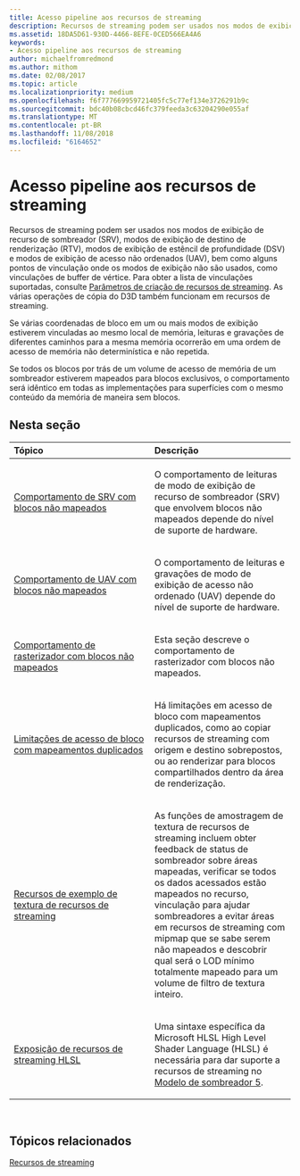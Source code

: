 ```yaml
---
title: Acesso pipeline aos recursos de streaming
description: Recursos de streaming podem ser usados nos modos de exibição de recurso de sombreador (SRV), modos de exibição de destino de renderização (RTV), modos de exibição de estêncil de profundidade (DSV) e modos de exibição de acesso não ordenados (UAV), bem como alguns pontos de vinculação onde os modos de exibição não são usados, como vinculações de buffer de vértice.
ms.assetid: 18DA5D61-930D-4466-8EFE-0CED566EA4A6
keywords:
- Acesso pipeline aos recursos de streaming
author: michaelfromredmond
ms.author: mithom
ms.date: 02/08/2017
ms.topic: article
ms.localizationpriority: medium
ms.openlocfilehash: f6f777669959721405fc5c77ef134e3726291b9c
ms.sourcegitcommit: bdc40b08cbcd46fc379feeda3c63204290e055af
ms.translationtype: MT
ms.contentlocale: pt-BR
ms.lasthandoff: 11/08/2018
ms.locfileid: "6164652"
---
```

# <a name="pipeline-access-to-streaming-resources"></a>Acesso pipeline aos recursos de streaming


Recursos de streaming podem ser usados nos modos de exibição de recurso de sombreador (SRV), modos de exibição de destino de renderização (RTV), modos de exibição de estêncil de profundidade (DSV) e modos de exibição de acesso não ordenados (UAV), bem como alguns pontos de vinculação onde os modos de exibição não são usados, como vinculações de buffer de vértice. Para obter a lista de vinculações suportadas, consulte [Parâmetros de criação de recursos de streaming](streaming-resource-creation-parameters.md). As várias operações de cópia do D3D também funcionam em recursos de streaming.

Se várias coordenadas de bloco em um ou mais modos de exibição estiverem vinculadas ao mesmo local de memória, leituras e gravações de diferentes caminhos para a mesma memória ocorrerão em uma ordem de acesso de memória não determinística e não repetida.

Se todos os blocos por trás de um volume de acesso de memória de um sombreador estiverem mapeados para blocos exclusivos, o comportamento será idêntico em todas as implementações para superfícies com o mesmo conteúdo da memória de maneira sem blocos.

## <a name="span-idin-this-sectionspanin-this-section"></a><span id="in-this-section"></span>Nesta seção


<table>
<colgroup>
<col width="50%" />
<col width="50%" />
</colgroup>
<thead>
<tr class="header">
<th align="left">Tópico</th>
<th align="left">Descrição</th>
</tr>
</thead>
<tbody>
<tr class="odd">
<td align="left"><p><a href="srv-behavior-with-non-mapped-tiles.md">Comportamento de SRV com blocos não mapeados</a></p></td>
<td align="left"><p>O comportamento de leituras de modo de exibição de recurso de sombreador (SRV) que envolvem blocos não mapeados depende do nível de suporte de hardware.</p></td>
</tr>
<tr class="even">
<td align="left"><p><a href="uav-behavior-with-non-mapped-tiles.md">Comportamento de UAV com blocos não mapeados</a></p></td>
<td align="left"><p>O comportamento de leituras e gravações de modo de exibição de acesso não ordenado (UAV) depende do nível de suporte de hardware.</p></td>
</tr>
<tr class="odd">
<td align="left"><p><a href="rasterizer-behavior-with-non-mapped-tiles.md">Comportamento de rasterizador com blocos não mapeados</a></p></td>
<td align="left"><p>Esta seção descreve o comportamento de rasterizador com blocos não mapeados.</p></td>
</tr>
<tr class="even">
<td align="left"><p><a href="tile-access-limitations-with-duplicate-mappings.md">Limitações de acesso de bloco com mapeamentos duplicados</a></p></td>
<td align="left"><p>Há limitações em acesso de bloco com mapeamentos duplicados, como ao copiar recursos de streaming com origem e destino sobrepostos, ou ao renderizar para blocos compartilhados dentro da área de renderização.</p></td>
</tr>
<tr class="odd">
<td align="left"><p><a href="streaming-resources-texture-sampling-features.md">Recursos de exemplo de textura de recursos de streaming</a></p></td>
<td align="left"><p>As funções de amostragem de textura de recursos de streaming incluem obter feedback de status de sombreador sobre áreas mapeadas, verificar se todos os dados acessados estão mapeados no recurso, vinculação para ajudar sombreadores a evitar áreas em recursos de streaming com mipmap que se sabe serem não mapeados e descobrir qual será o LOD mínimo totalmente mapeado para um volume de filtro de textura inteiro.</p></td>
</tr>
<tr class="even">
<td align="left"><p><a href="hlsl-streaming-resources-exposure.md">Exposição de recursos de streaming HLSL</a></p></td>
<td align="left"><p>Uma sintaxe específica da Microsoft HLSL High Level Shader Language (HLSL) é necessária para dar suporte a recursos de streaming no <a href="https://msdn.microsoft.com/library/windows/desktop/ff471356">Modelo de sombreador 5</a>.</p></td>
</tr>
</tbody>
</table>

 

## <a name="span-idrelated-topicsspanrelated-topics"></a><span id="related-topics"></span>Tópicos relacionados


[Recursos de streaming](streaming-resources.md)

 

 





